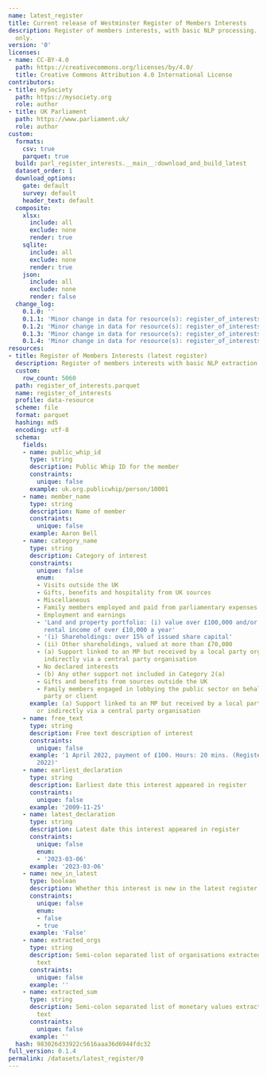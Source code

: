 ```yaml
---
name: latest_register
title: Current release of Westminster Register of Members Interests
description: Register of members interests, with basic NLP processing. Current release
  only.
version: '0'
licenses:
- name: CC-BY-4.0
  path: https://creativecommons.org/licenses/by/4.0/
  title: Creative Commons Attribution 4.0 International License
contributors:
- title: mySociety
  path: https://mysociety.org
  role: author
- title: UK Parliament
  path: https://www.parliament.uk/
  role: author
custom:
  formats:
    csv: true
    parquet: true
  build: parl_register_interests.__main__:download_and_build_latest
  dataset_order: 1
  download_options:
    gate: default
    survey: default
    header_text: default
  composite:
    xlsx:
      include: all
      exclude: none
      render: true
    sqlite:
      include: all
      exclude: none
      render: true
    json:
      include: all
      exclude: none
      render: false
  change_log:
    0.1.0: ''
    0.1.1: 'Minor change in data for resource(s): register_of_interests'
    0.1.2: 'Minor change in data for resource(s): register_of_interests'
    0.1.3: 'Minor change in data for resource(s): register_of_interests'
    0.1.4: 'Minor change in data for resource(s): register_of_interests'
resources:
- title: Register of Members Interests (latest register)
  description: Register of members interests with basic NLP extraction
  custom:
    row_count: 5060
  path: register_of_interests.parquet
  name: register_of_interests
  profile: data-resource
  scheme: file
  format: parquet
  hashing: md5
  encoding: utf-8
  schema:
    fields:
    - name: public_whip_id
      type: string
      description: Public Whip ID for the member
      constraints:
        unique: false
      example: uk.org.publicwhip/person/10001
    - name: member_name
      type: string
      description: Name of member
      constraints:
        unique: false
      example: Aaron Bell
    - name: category_name
      type: string
      description: Category of interest
      constraints:
        unique: false
        enum:
        - Visits outside the UK
        - Gifts, benefits and hospitality from UK sources
        - Miscellaneous
        - Family members employed and paid from parliamentary expenses
        - Employment and earnings
        - 'Land and property portfolio: (i) value over £100,000 and/or (ii) giving
          rental income of over £10,000 a year'
        - '(i) Shareholdings: over 15% of issued share capital'
        - (ii) Other shareholdings, valued at more than £70,000
        - (a) Support linked to an MP but received by a local party organisation or
          indirectly via a central party organisation
        - No declared interests
        - (b) Any other support not included in Category 2(a)
        - Gifts and benefits from sources outside the UK
        - Family members engaged in lobbying the public sector on behalf of a third
          party or client
      example: (a) Support linked to an MP but received by a local party organisation
        or indirectly via a central party organisation
    - name: free_text
      type: string
      description: Free text description of interest
      constraints:
        unique: false
      example: '1 April 2022, payment of £100. Hours: 20 mins. (Registered 08 July
        2022)'
    - name: earliest_declaration
      type: string
      description: Earliest date this interest appeared in register
      constraints:
        unique: false
      example: '2009-11-25'
    - name: latest_declaration
      type: string
      description: Latest date this interest appeared in register
      constraints:
        unique: false
        enum:
        - '2023-03-06'
      example: '2023-03-06'
    - name: new_in_latest
      type: boolean
      description: Whether this interest is new in the latest register (true/false)
      constraints:
        unique: false
        enum:
        - false
        - true
      example: 'False'
    - name: extracted_orgs
      type: string
      description: Semi-colon separated list of organisations extracted from free
        text
      constraints:
        unique: false
      example: ''
    - name: extracted_sum
      type: string
      description: Semi-colon separated list of monetary values extracted from free
        text
      constraints:
        unique: false
      example: ''
  hash: 983026d33922c5616aaa36d6944fdc32
full_version: 0.1.4
permalink: /datasets/latest_register/0
---
```

